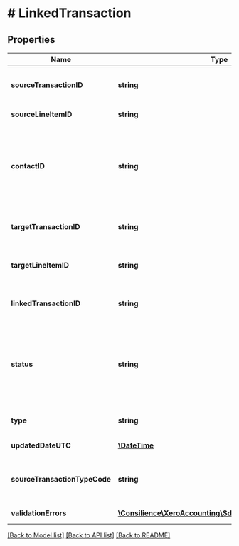 # # LinkedTransaction

## Properties

Name | Type | Description | Notes
------------ | ------------- | ------------- | -------------
**sourceTransactionID** | **string** | Filter by the SourceTransactionID. Get all the linked transactions created from a particular ACCPAY invoice | [optional] 
**sourceLineItemID** | **string** | The line item identifier from the source transaction. | 
**contactID** | **string** | Filter by the combination of ContactID and Status. Get all the linked transactions that have been assigned to a particular customer and have a particular status e.g. GET /LinkedTransactions?ContactID&#x3D;4bb34b03-3378-4bb2-a0ed-6345abf3224e&amp;Status&#x3D;APPROVED. | [optional] 
**targetTransactionID** | **string** | Filter by the TargetTransactionID. Get all the linked transactions  allocated to a particular ACCREC invoice | [optional] 
**targetLineItemID** | **string** | The line item identifier from the target transaction. It is possible  to link multiple billable expenses to the same TargetLineItemID. | [optional] 
**linkedTransactionID** | **string** | The Xero identifier for an Linked Transaction e.g. /LinkedTransactions/297c2dc5-cc47-4afd-8ec8-74990b8761e9 | [optional] 
**status** | **string** | Filter by the combination of ContactID and Status. Get all the linked transactions that have been assigned to a particular customer and have a particular status e.g. GET /LinkedTransactions?ContactID&#x3D;4bb34b03-3378-4bb2-a0ed-6345abf3224e&amp;Status&#x3D;APPROVED. | [optional] 
**type** | **string** | This will always be BILLABLEEXPENSE. More types may be added in future. | [optional] 
**updatedDateUTC** | [**\DateTime**](\DateTime.md) | The last modified date in UTC format | [optional] 
**sourceTransactionTypeCode** | **string** | The Type of the source tranasction. This will be ACCPAY if the linked transaction was created from an invoice and SPEND if it was created from a bank transaction. | [optional] 
**validationErrors** | [**\Consilience\XeroAccounting\Sdk\Model\ValidationError[]**](ValidationError.md) | Displays array of validation error messages from the API | [optional] 

[[Back to Model list]](../../README.md#documentation-for-models) [[Back to API list]](../../README.md#documentation-for-api-endpoints) [[Back to README]](../../README.md)


